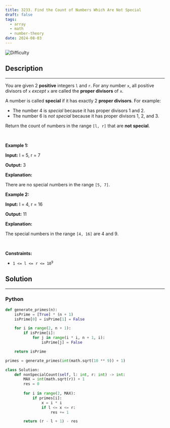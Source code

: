 ```yaml
---
title: 3233. Find the Count of Numbers Which Are Not Special
draft: false
tags: 
  - array
  - math
  - number-theory
date: 2024-08-03
---
```


![Difficulty](https://img.shields.io/badge/Difficulty-Medium-blue.svg)

## Description

---
<p>You are given 2 <strong>positive</strong> integers <code>l</code> and <code>r</code>. For any number <code>x</code>, all positive divisors of <code>x</code> <em>except</em> <code>x</code> are called the <strong>proper divisors</strong> of <code>x</code>.</p>

<p>A number is called <strong>special</strong> if it has exactly 2 <strong>proper divisors</strong>. For example:</p>

<ul>
	<li>The number 4 is <em>special</em> because it has proper divisors 1 and 2.</li>
	<li>The number 6 is <em>not special</em> because it has proper divisors 1, 2, and 3.</li>
</ul>

<p>Return the count of numbers in the range <code>[l, r]</code> that are <strong>not</strong> <strong>special</strong>.</p>

<p>&nbsp;</p>
<p><strong class="example">Example 1:</strong></p>

<div class="example-block">
<p><strong>Input:</strong> <span class="example-io">l = 5, r = 7</span></p>

<p><strong>Output:</strong> <span class="example-io">3</span></p>

<p><strong>Explanation:</strong></p>

<p>There are no special numbers in the range <code>[5, 7]</code>.</p>
</div>

<p><strong class="example">Example 2:</strong></p>

<div class="example-block">
<p><strong>Input:</strong> <span class="example-io">l = 4, r = 16</span></p>

<p><strong>Output:</strong> <span class="example-io">11</span></p>

<p><strong>Explanation:</strong></p>

<p>The special numbers in the range <code>[4, 16]</code> are 4 and 9.</p>
</div>

<p>&nbsp;</p>
<p><strong>Constraints:</strong></p>

<ul>
	<li><code>1 &lt;= l &lt;= r &lt;= 10<sup>9</sup></code></li>
</ul>


## Solution

---
### Python
``` py title='find-the-count-of-numbers-which-are-not-special'
def generate_primes(n):
	isPrime = [True] * (n + 1)
	isPrime[0] = isPrime[1] = False

	for i in range(2, n + 1):
		if isPrime[i]:
			for j in range(i * i, n + 1, i):
				isPrime[j] = False

	return isPrime

primes = generate_primes(int(math.sqrt(10 ** 9)) + 1)

class Solution:
    def nonSpecialCount(self, l: int, r: int) -> int:
        MAX = int(math.sqrt(r)) + 1
        res = 0
        
        for i in range(2, MAX):
            if primes[i]:
                x = i * i
                if l <= x <= r:
                    res += 1

        return (r - l + 1) - res

```

